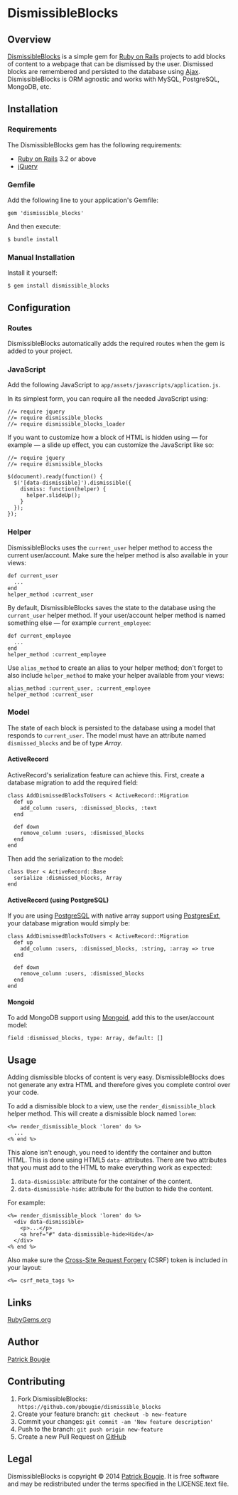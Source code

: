 # DismissibleBlocks

## Overview
[DismissibleBlocks](https://github.com/pbougie/dismissible_blocks) is a simple gem for [Ruby on Rails](http://rubyonrails.org/) projects to add blocks of content to a webpage that can be dismissed by the user. Dismissed blocks are remembered and persisted to the database using [Ajax](https://en.wikipedia.org/wiki/Ajax_%28programming%29). DismissibleBlocks is ORM agnostic and works with MySQL, PostgreSQL, MongoDB, etc.


## Installation
### Requirements
The DismissibleBlocks gem has the following requirements:

- [Ruby on Rails](http://rubyonrails.org/) 3.2 or above
- [jQuery](http://jquery.com/)

### Gemfile
Add the following line to your application's Gemfile:

    gem 'dismissible_blocks'

And then execute:

    $ bundle install

### Manual Installation
Install it yourself:

    $ gem install dismissible_blocks


## Configuration
### Routes
DismissibleBlocks automatically adds the required routes when the gem is added to your project.

### JavaScript
Add the following JavaScript to `app/assets/javascripts/application.js`.

In its simplest form, you can require all the needed JavaScript using:

	//= require jquery
	//= require dismissible_blocks
	//= require dismissible_blocks_loader

If you want to customize how a block of HTML is hidden using — for example — a slide up effect, you can customize the JavaScript like so:

	//= require jquery
	//= require dismissible_blocks
	
	$(document).ready(function() {
	  $('[data-dismissible]').dismissible({
	    dismiss: function(helper) {
	      helper.slideUp();
	    }
	  });
	});

### Helper
DismissibleBlocks uses the `current_user` helper method to access the current user/account. Make sure the helper method is also available in your views:

    def current_user
      ...
    end
    helper_method :current_user
    
By default, DismissibleBlocks saves the state to the database using the `current_user` helper method. If your user/account helper method is named something else — for example `current_employee`:

	def current_employee
	  ...
	end
    helper_method :current_employee

Use `alias_method` to create an alias to your helper method; don't forget to also include `helper_method` to make your helper available from your views:

	alias_method :current_user, :current_employee
    helper_method :current_user

### Model
The state of each block is persisted to the database using a model that responds to `current_user`. The model must have an attribute named `dismissed_blocks` and be of type _Array_.


#### ActiveRecord
ActiveRecord's serialization feature can achieve this. First, create a database migration to add the required field:

	class AddDismissedBlocksToUsers < ActiveRecord::Migration
	  def up
	    add_column :users, :dismissed_blocks, :text
	  end
	
	  def down
	    remove_column :users, :dismissed_blocks
	  end
	end

Then add the serialization to the model:

	class User < ActiveRecord::Base
	  serialize :dismissed_blocks, Array
	end

#### ActiveRecord (using PostgreSQL)
If you are using [PostgreSQL](http://www.postgresql.org/) with native array support using [PostgresExt](https://github.com/dockyard/postgres_ext), your database migration would simply be:

	class AddDismissedBlocksToUsers < ActiveRecord::Migration
	  def up
	    add_column :users, :dismissed_blocks, :string, :array => true
	  end
	
	  def down
	    remove_column :users, :dismissed_blocks
	  end
	end

#### Mongoid
To add MongoDB support using [Mongoid](mongoid.org), add this to the user/account model:

	field :dismissed_blocks, type: Array, default: []


## Usage
Adding dismissible blocks of content is very easy. DismissibleBlocks does not generate any extra HTML and therefore gives you complete control over your code.

To add a dismissible block to a view, use the `render_dismissible_block` helper method. This will create a dismissible block named `lorem`:

	<%= render_dismissible_block 'lorem' do %>
	  ...
	<% end %>

This alone isn't enough, you need to identify the container and button HTML. This is done using HTML5 `data-` attributes. There are two attributes that you must add to the HTML to make everything work as expected:

1. `data-dismissible`: attribute for the container of the content.
2. `data-dismissible-hide`: attribute for the button to hide the content.

For example:

	<%= render_dismissible_block 'lorem' do %>
	  <div data-dismissible>
	    <p>...</p>
	    <a href="#" data-dismissible-hide>Hide</a>
	  </div>
	<% end %>

Also make sure the [Cross-Site Request Forgery](http://guides.rubyonrails.org/security.html#cross-site-request-forgery-csrf) (CSRF) token is included in your layout:

	<%= csrf_meta_tags %>


## Links
[RubyGems.org](https://rubygems.org/gems/dismissible_blocks)


## Author
[Patrick Bougie](http://patrickbougie.com/)


## Contributing

1. Fork DismissibleBlocks: `https://github.com/pbougie/dismissible_blocks`
2. Create your feature branch: `git checkout -b new-feature`
3. Commit your changes: `git commit -am 'New feature description'`
4. Push to the branch: `git push origin new-feature`
5. Create a new Pull Request on [GitHub](https://github.com/)


## Legal
DismissibleBlocks is copyright © 2014 [Patrick Bougie](http://patrickbougie.com/). It is free software and may be redistributed under the terms specified in the LICENSE.text file.
